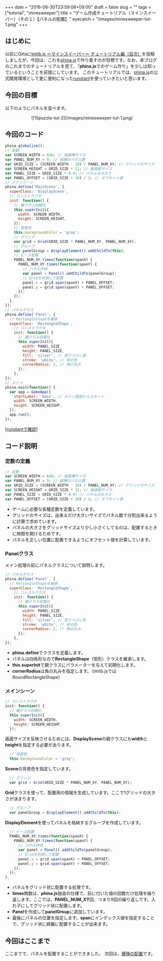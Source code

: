 +++
date = "2016-06-30T23:59:06+09:00"
draft = false
slug = ""
tags = ["tutorial", "minesweeper"]
title = "ゲーム作成チュートリアル（マインスイーパー）（その１）【パネルの配置】"
eyecatch = "/images/minesweeper-tut-1.png"
+++

## はじめに
以前にQiitaに[tmlib.js ＝マインスイーパー＝ チュートリアル編（目次）](http://qiita.com/alkn203/items/a533b1264b912dec9590)を投稿しましたが、今回は、これを[phina.js](http://phinajs.com/)で作り直すのが目標です。なお、本ブログのこれまでのチュートリアルを見て、「**phina.js**でのゲーム作り」を少しは知っているということを前提にしています。
このチュートリアルでは、[phina.js](http://phinajs.com/)の公式開発環境として更に便利になった[runstant](http://runstant.com/)を使っていきたいと思います。

## 今回の目標
以下のようにパネルを並べます。

<center>![15puzzle-tut-2](/images/minesweeper-tut-1.png)</center>

## 今回のコード
```js
phina.globalize();
// 定数
var SCREEN_WIDTH = 640; // 画面横サイズ
var PANEL_NUM_XY = 9; // 縦横のパネル数
var GRID_SIZE = (SCREEN_WIDTH - 10) / PANEL_NUM_XY; // グリッドのサイズ
var SCREEN_HEIGHT = GRID_SIZE * 11; // 画面縦サイズ
var PANEL_SIZE = GRID_SIZE * 0.9; // パネルの大きさ
var PANEL_OFFSET = (GRID_SIZE + 10) / 2; // オフセット値
// メインシーン
phina.define('MainScene', {
  superClass: 'DisplayScene',
  // コンストラクタ
  init: function() {
    // 親クラス初期化
    this.superInit({
      width: SCREEN_WIDTH,
      height: SCREEN_HEIGHT,
    });
    // 背景色
    this.backgroundColor = 'gray';
    // グリッド
    var grid = Grid(GRID_SIZE * PANEL_NUM_XY, PANEL_NUM_XY);
    // グループ
    var panelGroup = DisplayElement().addChildTo(this);
    // ピース配置
    PANEL_NUM_XY.times(function(spanX) {
      PANEL_NUM_XY.times(function(spanY) {
        // パネル作成
        var panel = Panel().addChildTo(panelGroup);
        // Gridを利用して配置
        panel.x = grid.span(spanX) + PANEL_OFFSET;
        panel.y = grid.span(spanY) + PANEL_OFFSET;
      });
    });
  },
});
// パネルクラス
phina.define('Panel', {
  // RectangleShapeを継承
  superClass: 'RectangleShape',
    // コンストラクタ
    init: function() {
      // 親クラス初期化
      this.superInit({
        width: PANEL_SIZE,
        height: PANEL_SIZE,
        fill: 'silver', // 塗りつぶし色
        stroke: 'white', // 枠の色
        cornerRadius: 2, // 角の丸み
      });
    },
});
// メイン
phina.main(function() {
  var app = GameApp({
    startLabel: 'main', // メイン画面からスタート
    width: SCREEN_WIDTH,
    height: SCREEN_HEIGHT,
  });
  app.run();
});
```

<a href="http://runstant.com/alkn203/projects/ada3aa47" target="_blank">[runstantで確認]</a>

## コード説明
### 定数の定義
```js
// 定数
var SCREEN_WIDTH = 640; // 画面横サイズ
var PANEL_NUM_XY = 9; // 縦横のパネル数
var GRID_SIZE = (SCREEN_WIDTH - 10) / PANEL_NUM_XY; // グリッドのサイズ
var SCREEN_HEIGHT = GRID_SIZE * 11; // 画面縦サイズ
var PANEL_SIZE = GRID_SIZE * 0.9; // パネルの大きさ
var PANEL_OFFSET = (GRID_SIZE + 10) / 2; // オフセット値
```
* ゲームに必要な各種定数を定義しています。
* グリッドのサイズは、出来るだけ大きいサイズでパネル数で分割出来るように計算で求めています。
* パネルの大きさをグリッドサイズより少し小さくしてるのは、配置するときに隙間を開けるためです。
* パネルを正しい位置に配置できるようにオフセット値を計算しています。

### Panelクラス
メイン処理の前にパネルクラスについて説明します。
```js
// パネルクラス
phina.define('Panel', {
  // RectangleShapeを継承
  superClass: 'RectangleShape',
    // コンストラクタ
    init: function() {
      // 親クラス初期化
      this.superInit({
        width: PANEL_SIZE,
        height: PANEL_SIZE,
        fill: 'silver', // 塗りつぶし色
        stroke: 'white', // 枠の色
        cornerRadius: 2, // 角の丸み
      });
    },
});
```
* **phina.define**でクラスを定義します。
* パネルは四角形なので**RectangleShape**（矩形）クラスを継承します。
* **this.superInit**で親クラスにパラメーターを与えて初期化します。
* **cornerRadius**は角の丸みを指定します。（tmlib.jsではRoundRectangleShape）

### メインシーン
```js
// コンストラクタ
init: function() {
  // 親クラス初期化
  this.superInit({
    width: SCREEN_WIDTH,
    height: SCREEN_HEIGHT,
  });
```

画面サイズを反映させるためには、**DisplayScene**の親クラスにも**width**と**height**を指定する必要があります。

```js
  // 背景色
  this.backgroundColor = 'gray';
```

**Scene**の背景色を指定しています。

```js
  // グリッド
  var grid = Grid(GRID_SIZE * PANEL_NUM_XY, PANEL_NUM_XY);
```

**Grid**クラスを使って、配置用の情報を生成しています。ここで1グリッドの大きさが決まります。

```js
  // グループ
  var panelGroup = DisplayElement().addChildTo(this);
```

**DisplayElement**を使ってパネルを格納するグループを作成しています。

```js
  // ピース配置
  PANEL_NUM_XY.times(function(spanX) {
    PANEL_NUM_XY.times(function(spanY) {
      // パネル作成
      var panel = Panel().addChildTo(panelGroup);
      // Gridを利用して配置
      panel.x = grid.span(spanX) + PANEL_OFFSET;
      panel.y = grid.span(spanY) + PANEL_OFFSET;
    });
  });
},
```

* パネルをグリッド状に配置する処理です。
* **times**関数は、**phina.js**独自の仕様で、前に付いた値の回数だけ処理を繰り返します。ここでは、**PANEL_NUM_XY**回、つまり9回の繰り返しです。入れ子にしてグリッド状に配置します。
* **Panel**を作成して**panelGroup**に追加しています。
* 最後にパネルの位置を指定します。**span**にインデックス値を指定することで、グリッド状に綺麗に配置することが出来ます。

## 今回はここまで
ここまでで、パネルを配置することができました。
次回は、[爆弾の配置](http://alkn203.github.io/blog/2016/07/03/minesweeper-tut-02/)です。